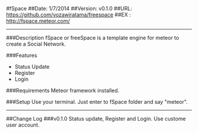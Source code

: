 #fSpace
##Date: 1/7/2014
##Version: v0.1.0
##URL: https://github.com/yozawiratama/freespace
##EX : http://fspace.meteor.com/

----------
###Description
fSpace or freeSpace is a template engine for meteor to create a Social Network.


###Features
 - Status Update
 - Register
 - Login

###Requirements
Meteor framework installed.

###Setup
Use your terminal. Just enter to fSpace folder and say "meteor".


----------

##Change Log
###v0.1.0
Status update, Register and Login. Use custome user account.